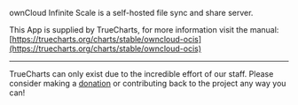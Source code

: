 ownCloud Infinite Scale is a self-hosted file sync and share server.

This App is supplied by TrueCharts, for more information visit the manual: [https://truecharts.org/charts/stable/owncloud-ocis](https://truecharts.org/charts/stable/owncloud-ocis)

---

TrueCharts can only exist due to the incredible effort of our staff.
Please consider making a [donation](https://truecharts.org/about/sponsor) or contributing back to the project any way you can!
